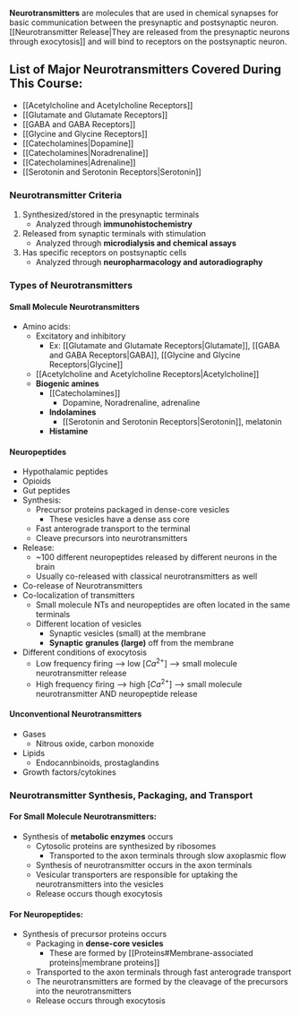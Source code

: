 **Neurotransmitters** are molecules that are used in chemical synapses for basic communication between the presynaptic and postsynaptic neuron. [[Neurotransmitter Release|They are released from the presynaptic neurons through exocytosis]] and will bind to receptors on the postsynaptic neuron.

## List of Major Neurotransmitters Covered During This Course:

- [[Acetylcholine and Acetylcholine Receptors]]
- [[Glutamate and Glutamate Receptors]]
- [[GABA and GABA Receptors]]
- [[Glycine and Glycine Receptors]]
- [[Catecholamines|Dopamine]]
- [[Catecholamines|Noradrenaline]]
- [[Catecholamines|Adrenaline]]
- [[Serotonin and Serotonin Receptors|Serotonin]]

### Neurotransmitter Criteria
1. Synthesized/stored in the presynaptic terminals
	- Analyzed through **immunohistochemistry**
2.  Released from synaptic terminals with stimulation
	- Analyzed through **microdialysis and chemical assays**
3.  Has specific receptors on postsynaptic cells
	- Analyzed through **neuropharmacology and autoradiography**

### Types of Neurotransmitters

#### Small Molecule Neurotransmitters
- Amino acids:
	- Excitatory and inhibitory
		- Ex: [[Glutamate and Glutamate Receptors|Glutamate]], [[GABA and GABA Receptors|GABA]], [[Glycine and Glycine Receptors|Glycine]]
	- [[Acetylcholine and Acetylcholine Receptors|Acetylcholine]]
	- **Biogenic amines**
		- [[Catecholamines]]
			- Dopamine, Noradrenaline, adrenaline
		- **Indolamines**
			- [[Serotonin and Serotonin Receptors|Serotonin]], melatonin
		- **Histamine**

#### Neuropeptides
- Hypothalamic peptides
- Opioids
- Gut peptides
- Synthesis:
	- Precursor proteins packaged in dense-core vesicles
		- These vesicles have a dense ass core
	- Fast anterograde transport to the terminal
	- Cleave precursors into neurotransmitters
- Release:
	- ~100 different neuropeptides released by different neurons in the brain
	- Usually co-released with classical neurotransmitters as well
- Co-release of Neurotransmitters
- Co-localization of transmitters
	- Small molecule NTs and neuropeptides are often located in the same terminals
	- Different location of vesicles
		- Synaptic vesicles (small) at the membrane
		- **Synaptic** **granules (large)** off from the membrane
- Different conditions of exocytosis
	- Low frequency firing --> low ${[Ca^{2+}]}$ --> small molecule neurotransmitter release
	- High frequency firing --> high ${[Ca^{2+}]}$ --> small molecule neurotransmitter AND neuropeptide release

#### Unconventional Neurotransmitters
- Gases
	- Nitrous oxide, carbon monoxide
- Lipids
	- Endocannbinoids, prostaglandins
- Growth factors/cytokines

### Neurotransmitter Synthesis, Packaging, and Transport

#### For Small Molecule Neurotransmitters:
- Synthesis of **metabolic enzymes** occurs
	- Cytosolic proteins are synthesized by ribosomes
		- Transported to the axon terminals through slow axoplasmic flow
	- Synthesis of neurotransmitter occurs in the axon terminals
	- Vesicular transporters are responsible for uptaking the neurotransmitters into the vesicles
	- Release occurs though exocytosis

#### For Neuropeptides:
- Synthesis of precursor proteins occurs
	- Packaging in **dense-core vesicles**
		- These are formed by [[Proteins#Membrane-associated proteins|membrane proteins]]
	- Transported to the axon terminals through fast anterograde transport
	- The neurotransmitters are formed by the cleavage of the precursors into the neurotransmitters
	- Release occurs through exocytosis
